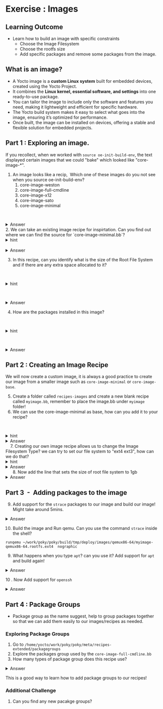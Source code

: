 # Exercise : Images

## Learning Outcome

* Learn how to build an image with specific constraints
	* Choose the Image Filesystem
	* Choose the rootfs size
	* Add specific packages and remove some packages from the image.
## What is an image?

* A Yocto image is a **custom Linux system** built for embedded devices, created using the Yocto Project.
* It combines the **Linux kernel, essential software, and settings** into one ready-to-use package.
* You can tailor the image to include only the software and features you need, making it lightweight and efficient for specific hardware.
* The Yocto build system makes it easy to select what goes into the image, ensuring it’s optimized for performance.
* Once built, the image can be installed on devices, offering a stable and flexible solution for embedded projects.

  
## Part 1 :  Exploring an image.

If you recollect, when we worked with `source oe-init-build-env`, the text displayed certain images that we could "bake" which looked like "core-image-*".

1. An image looks like a recip,  Which one of these images do you not see when you source oe-init-build-env?
   1. core-image-weston
   2. core-image-full-cmdline
   3. core-image-x12
   4. core-image-sato
   5. core-image-minimal

   <details>
   <summary>Answer</summary>
   core-image-x12 doesn't exists
   </details>
2. We can take an existing image recipe for inspirtation. Can you find out where we can find the source for `core-image-minimal.bb`?
   <details>
   <summary>hint</summary>
   -    What linux command is useful for recursively finding a file? Maybe we can try this on the poky directory ~/work/poky/poky
</details>
   <details>
   <summary>Answer</summary>
     Try `find . -name "core-image-minimal*.*"` this would give us ` /meta/recipes-core/images/` as the location.

   </details>


3. In this recipe, can you identify what is the size of the Root File System and if there are any extra space allocated to it?


   <details>
   <summary>hint</summary>
   -  Is there any metadata that looks like it could be for Rootfile System?
</details>

   <details>
   <summary>Answer</summary>
    `IMAGE_ROOTFS_SIZE` and `IMAGE_ROOTFS_EXTRA_SPACE` are used for this. Here the size is 8GB for ROOTFS with 4GB of extra space/

   </details>

4. How are the packages installed in this image?

   <details>
   <summary>hint</summary>
   -  Is there any metadata that could "INSTALL" additional Packages?
</details>

   <details>
   <summary>Answer</summary>
    - IMAGE_INSTALL is used to install packages. In this case we use something called packagegroups!

   </details>

## Part 2 : Creating an Image Recipe


We will now create a custom image, it is always a good practice to create our image from a smaller image such as `core-image-minimal` or `core-image-base`. 


5. Create a folder called `recipes-images` and create a new blank recipe called `myimage.bb`, remember to place the image.bb under `myimage` folder!
6. We can  use the core-image-minimal as base, how can you add it to your recipe?
   
 
   <details>
   <summary>hint</summary>
   You can use `require` directive to accomplish this!
</details>
   <details>
   <summary>Answer</summary>
   Add this line to your recipe `require recipes-core/images/core-image-minimal.bb`
</details>
   
7. Creating our own image recipe allows us to change the Image Filesystem Type? we can try to set our file system to "ext4 ext3", how can we do that?

   <details>
   <summary>hint</summary>
   You can use `IMAGE_FSTYPE` metadata to accomplish this!
</details>
   <details>
   <summary>Answer</summary>
   Set IMAGE_FSTYPE="ext4 ext3"
</details>
  
  
  8. Now add the line that sets the size of root file system to 1gb

 <details>
   <summary>Answer</summary>
   IMAGE_ROOTFS_SIZE = "1024"
</details>

## Part 3  -  Adding packages to the image 


9. Add support for the  `strace` packages to our image and build our image! Might take around 5mins.
 <details>
   <summary>Answer</summary>
  IMAGE_INSTALL += "strace"
</details>

10. Build the image and  Run qemu. Can you use the command `strace` inside the shell?

`runqemu ~/work/poky/poky/build/tmp/deploy/images/qemux86-64/myimage-qemux86-64.rootfs.ext4  nographic`


9. What happens when you type `apt`? can you use it? Add support for `apt` and build again!
 <details>
   <summary>Answer</summary>
  IMAGE_INSTALL += "apt"
</details>


10 . Now Add support for `openssh` 


 <details>
   <summary>Answer</summary>
  IMAGE_INSTALL += "openssh"
</details>



  
## Part 4 : Package Groups

- Package group as the name suggest, help to group packages together so that we can add them easily to our images/recipes as needed.

### Exploring Package Groups
 1.  Go to `/home/yocto/work/poky/poky/meta/recipes-extended/packagegroups`
 2. Explore the packages group used by the `core-image-full-cmdline.bb`
 3. How many types of package group does this recipe use?

 <details>
   <summary>Answer</summary>
 - 7 different types
`packagegroup-core-full-cmdline` 
`packagegroup-core-full-cmdline-utils` 
`packagegroup-core-full-cmdline-extended `
`packagegroup-core-full-cmdline-dev-utils `
`packagegroup-core-full-cmdline-multiuser `
 `packagegroup-core-full-cmdline-initscripts `
  `packagegroup-core-full-cmdline-sys-services `

</details>



 This is a good way to learn how to add package groups to our recipes! 


 ### Additional Challenge

 1. Can you find any new pacakge groups?





